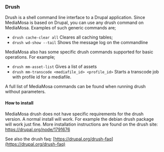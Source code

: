 ### Drush

Drush is a shell command line interface to a Drupal application. Since
MediaMosa is based on Drupal, you can use any drush command on
MediaMosa. Examples of such generic commands are;

* ```drush cache-clear all```
  Cleares all caching tables;
* ```drush wd-show --tail```
  Shows the message log on the commandline

MediaMosa also has some specific drush commands supported for basic
operations. For example;

* ```drush mm-asset-list```
  Gives a list of assets
* ```drush mm-transcode <mediafile_id> <profile_id>```
  Starts a transcode job with profile id for a mediafile.

A full list of MediaMosa commands can be found when running drush without parameters.

#### How to install

MediaMosa drush does not have specific requirements for the drush
version. A normal install will work. For example the debian drush
package will work just fine. More installation instructions are found
on the drush site: https://drupal.org/node/1791676

See also the drush faq: [https://drupal.org/drush-faq](https://drupal.org/drush-faq)

